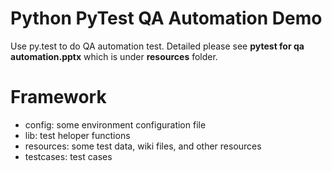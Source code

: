 # Python PyTest QA Automation Demo

Use py.test to do QA automation test. Detailed please see **pytest for qa automation.pptx** which is under **resources** folder.

# Framework

* config: some environment configuration file
* lib: test heloper functions
* resources: some test data, wiki files, and other resources
* testcases: test cases 
